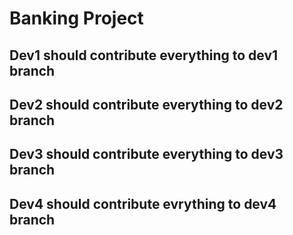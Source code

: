 # Banking Project
## Dev1 should contribute everything to dev1 branch
## Dev2 should contribute everything to dev2 branch
## Dev3 should contribute everything to dev3 branch
## Dev4 should contribute evrything to dev4 branch 
